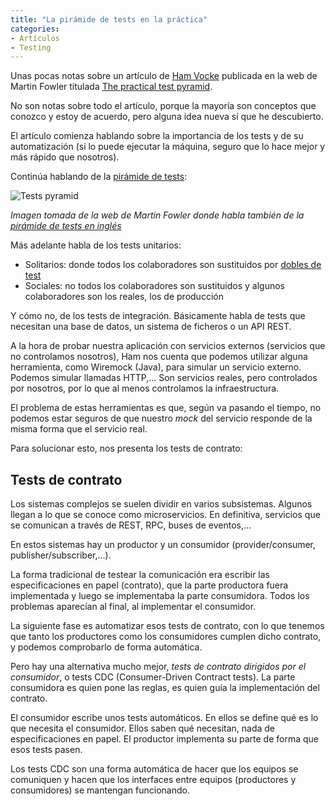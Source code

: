 ```yaml
---
title: "La pirámide de tests en la práctica"
categories:
- Artículos
- Testing
---
```


Unas pocas notas sobre un artículo de [Ham Vocke] publicada en la
web de Martin Fowler titulada [The practical test pyramid].

No son notas sobre todo el artículo, porque la mayoría son
conceptos que conozco y estoy de acuerdo, pero alguna idea
nueva sí que he descubierto.

<!-- more -->

El artículo comienza hablando sobre la importancia de los tests y
de su automatización (si lo puede ejecutar la máquina, seguro que
lo hace mejor y más rápido que nosotros).

Continúa hablando de la [pirámide de tests]:

![Tests pyramid](https://martinfowler.com/bliki/images/testPyramid/test-pyramid.png)

*Imagen tomada de la web de Martin Fowler donde habla también
de la [pirámide de tests en inglés]*

Más adelante habla de los tests unitarios:

- Solitarios: donde todos los colaboradores son sustituidos por
[dobles de test]
- Sociales: no todos los colaboradores son sustituidos y algunos
colaboradores son los reales, los de producción

Y cómo no, de los tests de integración. Básicamente habla de tests
que necesitan una base de datos, un sistema de ficheros o un
API REST.

A la hora de probar nuestra aplicación con servicios externos
(servicios que no controlamos nosotros), Ham nos cuenta que podemos
utilizar alguna herramienta, como Wiremock (Java), para simular
un servicio externo. Podemos simular llamadas HTTP,... Son
servicios reales, pero controlados por nosotros, por lo que al
menos controlamos la infraestructura.

El problema de estas herramientas es que, según va pasando el
tiempo, no podemos estar seguros de que nuestro *mock* del servicio
responde de la misma forma que el servicio real.

Para solucionar esto, nos presenta los tests de contrato:

## Tests de contrato

Los sistemas complejos se suelen dividir en varios subsistemas. Algunos
llegan a lo que se conoce como microservicios. En definitiva, servicios
que se comunican a través de REST, RPC, buses de eventos,...

En estos sistemas hay un productor y un consumidor (provider/consumer,
publisher/subscriber,...).

La forma tradicional de testear la comunicación era escribir las
especificaciones en papel (contrato), que la parte productora fuera
implementada y luego se implementaba la parte consumidora. Todos los
problemas aparecían al final, al implementar el consumidor.

La siguiente fase es automatizar esos tests de contrato, con lo que
tenemos que tanto los productores como los consumidores cumplen dicho
contrato, y podemos comprobarlo de forma automática.

Pero hay una alternativa mucho mejor, *tests de contrato dirigidos
por el consumidor*, o tests CDC (Consumer-Driven Contract tests). La
parte consumidora es quien pone las reglas, es quien guía la
implementación del contrato.

El consumidor escribe unos tests automáticos. En ellos se define qué
es lo que necesita el consumidor. Ellos saben qué necesitan, nada
de especificaciones en papel. El productor implementa su parte
de forma que esos tests pasen.

Los tests CDC son una forma automática de hacer que los equipos se
comuniquen y hacen que los interfaces entre equipos (productores y
consumidores) se mantengan funcionando.

[Ham Vocke]: http://www.hamvocke.com/
[The practical test pyramid]: https://martinfowler.com/articles/practical-test-pyramid.html
[pirámide de tests]: http://blog.koalite.com/2014/05/deconstruyendo-la-piramide-de-los-tests/
[dobles de test]: http://xurxodev.com/dobles-de-test/
[pirámide de tests en inglés]: https://martinfowler.com/bliki/TestPyramid.html
